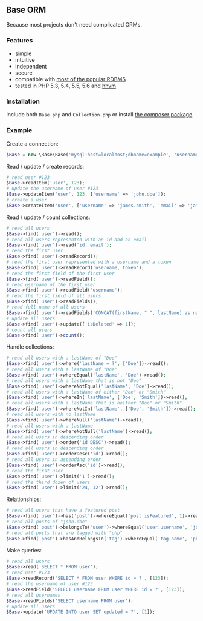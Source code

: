 ## Base ORM

Because most projects don't need complicated ORMs.

### Features

- simple
- intuitive
- independent
- secure
- compatible with [most of the popular RDBMS](http://php.net/manual/en/pdo.drivers.php)
- tested in PHP 5.3, 5.4, 5.5, 5.6 and [hhvm](http://www.hhvm.com/)

### Installation

Include both `Base.php` and `Collection.php` or install [the composer package](https://packagist.org/packages/erusev/base)

### Example

Create a connection:
```php
$Base = new \Base\Base('mysql:host=localhost;dbname=example', 'username', 'password');
```

Read / update / create records:
```php
# read user #123
$Base->readItem('user', 123);
# update the username of user #123
$Base->updateItem('user', 123, ['username' => 'john.doe']);
# create a user
$Base->createItem('user', ['username' => 'james.smith', 'email' => 'james@example.com']);
```

Read / update / count collections:
```php
# read all users
$Base->find('user')->read();
# read all users represented with an id and an email
$Base->find('user')->read('id, email');
# read the first user
$Base->find('user')->readRecord();
# read the first user represented with a username and a token
$Base->find('user')->readRecord('username, token');
# read the first field of the first user
$Base->find('user')->readField();
# read username of the first user
$Base->find('user')->readField('username');
# read the first field of all users
$Base->find('user')->readFields();
# read full name of all users
$Base->find('user')->readFields('CONCAT(firstName, " ", lastName) as name');
# update all users
$Base->find('user')->update(['isDeleted' => 1]);
# count all users
$Base->find('user')->count();
```

Handle collections:
```php
# read all users with a lastName of "Doe"
$Base->find('user')->where('lastName = ?', ['Doe'])->read();
# read all users with a lastName of "Doe"
$Base->find('user')->whereEqual('lastName', 'Doe')->read();
# read all users with a lastName that is not "Doe"
$Base->find('user')->whereNotEqual('lastName', 'Doe')->read();
# read all users with a lastName of either "Doe" or "Smith"
$Base->find('user')->whereIn('lastName', ['Doe', 'Smith'])->read();
# read all users with a lastName that is neither "Doe" or "Smith"
$Base->find('user')->whereNotIn('lastName', ['Doe', 'Smith'])->read();
# read all users with no lastName
$Base->find('user')->whereNull('lastName')->read();
# read all users with a lastName
$Base->find('user')->whereNotNull('lastName')->read();
# read all users in descending order
$Base->find('user')->order('id DESC')->read();
# read all users in descending order
$Base->find('user')->orderDesc('id')->read();
# read all users in ascending order
$Base->find('user')->orderAsc('id')->read();
# read the first user
$Base->find('user')->limit('1')->read();
# read the third dozen of users
$Base->find('user')->limit('24, 12')->read();
```

Relationships:
```php
# read all users that have a featured post
$Base->find('user')->has('post')->whereEqual('post.isFeatured', 1)->read();
# read all posts of "john.doe"
$Base->find('post')->belongsTo('user')->whereEqual('user.username', 'john.doe')->read();
# read all posts that are tagged with "php"
$Base->find('post')->hasAndBelongsTo('tag')->whereEqual('tag.name', 'php')->read();
```

Make queries:
```php
# read all users
$Base->read('SELECT * FROM user');
# read user #123
$Base->readRecord('SELECT * FROM user WHERE id = ?', [123]);
# read the username of user #123
$Base->readField('SELECT username FROM user WHERE id = ?', [123]);
# read all usernames
$Base->readFields('SELECT username FROM user');
# update all users
$Base->update('UPDATE INTO user SET updated = ?', [1]);
```
